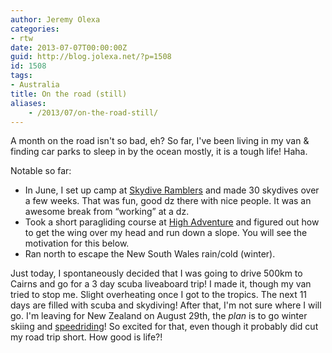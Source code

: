 ```yaml
---
author: Jeremy Olexa
categories:
- rtw
date: 2013-07-07T00:00:00Z
guid: http://blog.jolexa.net/?p=1508
id: 1508
tags:
- Australia
title: On the road (still)
aliases:
    - /2013/07/on-the-road-still/
---
```


A month on the road isn't so bad, eh? So far, I've been living in my van & finding car parks to sleep in by the ocean mostly, it is a tough life! Haha.

Notable so far:

  * In June, I set up camp at [Skydive Ramblers][1] and made 30 skydives over a few weeks. That was fun, good dz there with nice people. It was an awesome break from &#8220;working&#8221; at a dz.
  * Took a short paragliding course at [High Adventure][2] and figured out how to get the wing over my head and run down a slope. You will see the motivation for this below.
  * Ran north to escape the New South Wales rain/cold (winter).

Just today, I spontaneously decided that I was going to drive 500km to Cairns and go for a 3 day scuba liveaboard trip! I made it, though my van tried to stop me. Slight overheating once I got to the tropics. The next 11 days are filled with scuba and skydiving! After that, I'm not sure where I will go. I'm leaving for New Zealand on August 29th, the *plan* is to go winter skiing and [speedriding][3]! So excited for that, even though it probably did cut my road trip short. How good is life?!

 [1]: http://www.ramblers.com.au/
 [2]: http://www.highadventure.com.au/
 [3]: http://www.proximity100.com